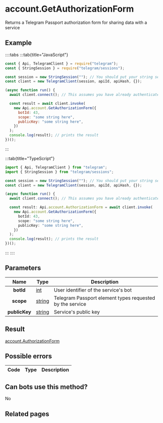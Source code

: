 # account.GetAuthorizationForm

Returns a Telegram Passport authorization form for sharing data with a service

## Example

::::tabs
:::tab{title="JavaScript"}

```js
const { Api, TelegramClient } = require("telegram");
const { StringSession } = require("telegram/sessions");

const session = new StringSession(""); // You should put your string session here
const client = new TelegramClient(session, apiId, apiHash, {});

(async function run() {
  await client.connect(); // This assumes you have already authenticated with .start()

  const result = await client.invoke(
    new Api.account.GetAuthorizationForm({
      botId: 43,
      scope: "some string here",
      publicKey: "some string here",
    })
  );
  console.log(result); // prints the result
})();
```

:::

:::tab{title="TypeScript"}

```ts
import { Api, TelegramClient } from "telegram";
import { StringSession } from "telegram/sessions";

const session = new StringSession(""); // You should put your string session here
const client = new TelegramClient(session, apiId, apiHash, {});

(async function run() {
  await client.connect(); // This assumes you have already authenticated with .start()

  const result: Api.account.AuthorizationForm = await client.invoke(
    new Api.account.GetAuthorizationForm({
      botId: 43,
      scope: "some string here",
      publicKey: "some string here",
    })
  );
  console.log(result); // prints the result
})();
```

:::
::::

## Parameters

|     Name      | Type                                            | Description                                              |
| :-----------: | ----------------------------------------------- | -------------------------------------------------------- |
|   **botId**   | [int](https://core.telegram.org/type/int)       | User identifier of the service's bot                     |
|   **scope**   | [string](https://core.telegram.org/type/string) | Telegram Passport element types requested by the service |
| **publicKey** | [string](https://core.telegram.org/type/string) | Service's public key                                     |

## Result

[account.AuthorizationForm](https://core.telegram.org/type/account.AuthorizationForm)

## Possible errors

| Code | Type | Description |
| :--: | ---- | ----------- |

## Can bots use this method?

No

## Related pages
